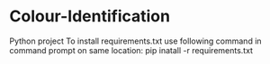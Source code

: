 # Colour-Identification
Python project
To install requirements.txt use following command in command prompt on same location:
pip inatall -r requirements.txt

